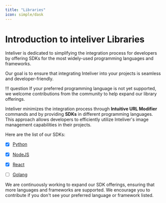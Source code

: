```yaml
---
title: "Libraries"
icon: simple/dask
---
```


# Introduction to inteliver Libraries

Inteliver is dedicated to simplifying the integration process for developers by offering SDKs for the most widely-used programming languages and frameworks. 

Our goal is to ensure that integrating Inteliver into your projects is seamless and developer-friendly.

!!! question
    If your preferred programming language is not yet supported, we welcome contributions from the community to help expand our library offerings.

Inteliver minimizes the integration process through **Intuitive URL Modifier** commands and by providing **SDKs** in different programming languages. This approach allows developers to efficiently utilize Inteliver's image management capabilities in their projects.

Here are the list of our SDKs:

- [x] [Python](/libraries/python)
- [x] [NodeJS](/libraries/javascript)
- [x] [React](/libraries/react)
- [ ] [Golang](/libraries/golang)


We are continuously working to expand our SDK offerings, ensuring that more languages and frameworks are supported. We encourage you to contribute if you don't see your preferred language or framework listed.